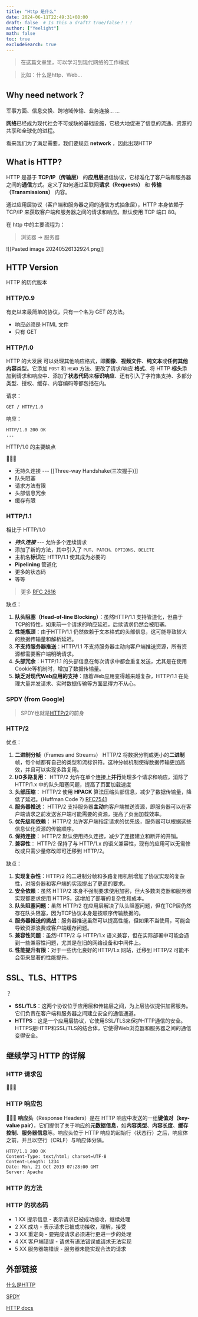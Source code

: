 ```yaml
---
title: "Http 是什么"
date: 2024-06-11T22:49:31+08:00
draft: false  # Is this a draft? true/false！！！
author: ["Yeelight"]
math: false
toc: true
excludeSearch: true
---
```


> 在这篇文章里，可以学习到现代网络的工作模式

> 比如：什么是http、Web...

## Why need network？

军事方面、信息交换、跨地域传输、业务连接... ...

**网络**已经成为现代社会不可或缺的基础设施，它极大地促进了信息的流通、资源的共享和全球化的进程。

看来我们为了满足需要，我们要规范 **network** ，因此出现HTTP

## What is HTTP?

HTTP 是基于 **TCP/IP（传输层）** 的**应用层**通信协议，它标准化了客户端和服务器之间的**通信**方式。定义了如何通过互联网**请求（Requests）** 和 **传输（Transmissions）** 内容。

通过应用层协议（客户端和服务器之间的通信方式抽象层），HTTP 本身依赖于 TCP/IP 来获取客户端和服务器之间的请求和响应。默认使用 TCP 端口 80。

在 http 中的主要流程为：
> 浏览器 -> 服务器

![[Pasted image 20240526132924.png]]

## HTTP Version

 HTTP 的历代版本

### HTTP/0.9

有史以来最简单的协议，只有一个名为 GET 的方法。

- 响应必须是 HTML 文件
- 只有 GET

### HTTP/1.0

 HTTP 的大发展
可以处理其他响应格式，即**图像**、**视频文件**、**纯文本**或**任何其他内容**类型。它添加 `POST` 和 `HEAD` 方法、更改了请求/响应 **格式**、将 HTTP **标头**添加到请求和响应中、添加了**状态代码**来**标识响应**、还有引入了字符集支持、多部分类型、授权、缓存、内容编码等都包括在内。

请求：

``` http
GET / HTTP/1.0
```

响应：

``` http
HTTP/1.0 200 OK
...
```

HTTP/1.0 的主要缺点

<!-- TODO LINK -->
🚧🚧🚧

- 无持久连接 ---  [[Three-way Handshake(三次握手)]]
- 队头阻塞
- 请求方法有限
- 头部信息冗余
- 缓存有限

### HTTP/1.1

相比于 HTTP/1.0

- ***持久连接*** --- 允许多个连续请求
- 添加了新的方法，其中引入了 `PUT`、`PATCH`、`OPTIONS`、`DELETE`
- 主机名**标识**在 HTTP/1.1 使其成为必要的
- **Pipelining** 管道化
- 更多的状态码
- 等等

> 更多 [RFC 2616](https://datatracker.ietf.org/doc/html/rfc2616)

 缺点：

1. **队头阻塞（Head-of-line Blocking）**：虽然HTTP/1.1 支持管道化，但由于TCP的特性，如果前一个请求的响应延迟，后续请求仍然会被阻塞。
2. **性能瓶颈**：由于HTTP/1.1 仍然依赖于文本格式的头部信息，这可能导致较大的数据传输量和解析延迟。
3. **不支持服务器推送**：HTTP/1.1 不支持服务器主动向客户端推送资源，所有资源都需要客户端明确请求。
4. **头部冗余**：HTTP/1.1 的头部信息在每次请求中都会重复发送，尤其是在使用Cookie等机制时，增加了数据传输量。
5. **缺乏对现代Web应用的支持**：随着Web应用变得越来越复杂，HTTP/1.1 在处理大量并发请求、实时数据传输等方面显得力不从心。

### SPDY (from Google)
>
> SPDY也就是[HTTP/2](https://zh.wikipedia.org/wiki/HTTP/2 "HTTP/2")的前身

### HTTP/2

优点：

1. **二进制分帧**（Frames and Streams）
 HTTP/2 将数据分割成更小的**二进制**帧，每个帧都有自己的类型和流标识符。这种分帧机制使得数据传输更加高效，并且可以实现多路复用。
2. **I/O多路复用**：
 HTTP/2 允许在单个连接上**并行**处理多个请求和响应，消除了 HTTP/1.x 中的队头阻塞问题，提高了页面加载速度
3. **头部压缩**：
 HTTP/2 使用 **HPACK** 算法压缩头部信息，减少了数据传输量，降低了延迟。(Huffman Code ?)
 [RFC7541](https://datatracker.ietf.org/doc/html/rfc7541)
4. **服务器推送**：
 HTTP/2 支持服务器**主动**向客户端推送资源，即服务器可以在客户端请求之前发送客户端可能需要的资源，提高了页面加载效率。
5. **优先级和依赖**：
 HTTP/2 允许客户端指定请求的优先级，服务器可以根据这些信息优化资源的传输顺序。
6. **保持连接**：
  HTTP/2 默认使用持久连接，减少了连接建立和断开的开销。
7. **兼容性**：
 HTTP/2 保持了与 HTTP/1.x 的语义兼容性，现有的应用可以无需修改或只需少量修改即可迁移到 HTTP/2。

缺点：

1. **实现复杂性**：HTTP/2 的二进制分帧和多路复用机制增加了协议实现的复杂性，对服务器和客户端的实现提出了更高的要求。
2. **安全依赖**：虽然 HTTP/2 本身不强制要求使用加密，但大多数浏览器和服务器实现都要求使用 HTTPS，这增加了部署的复杂性和成本。
3. **队头阻塞问题**：虽然 HTTP/2 在应用层解决了队头阻塞问题，但在TCP层仍然存在队头阻塞，因为TCP协议本身是按顺序传输数据的。
4. **服务器推送的挑战**：服务器推送虽然可以提高性能，但如果不当使用，可能会导致资源浪费或客户端缓存问题。
5. **兼容性问题**：虽然HTTP/2 与 HTTP/1.x 语义兼容，但在实际部署中可能会遇到一些兼容性问题，尤其是在旧的网络设备和中间件上。
6. **性能提升有限**：对于一些优化良好的HTTP/1.x 网站，迁移到 HTTP/2 可能不会带来显著的性能提升。

## SSL、TLS、HTTPS

？

- **SSL/TLS**：这两个协议位于应用层和传输层之间，为上层协议提供加密服务。它们负责在客户端和服务器之间建立安全的通信通道。
- **HTTPS**：这是一个应用层协议，它使用SSL/TLS来保护HTTP通信的安全。HTTPS是HTTP和SSL/TLS的结合体，它使得Web浏览器和服务器之间的通信变得安全。

## 继续学习 HTTP 的详解

### HTTP 请求包

🚧🚧🚧

### HTTP 响应包

🚧🚧🚧
**响应头**（Response Headers）是在 HTTP 响应中发送的一组**键值对（key-value pair）**，它们提供了关于响应的**元数据信息**，如**内容类型**、**内容长度**、**缓存控制**、**服务器信息**等。响应头位于 HTTP 响应的起始行（状态行）之后，响应体之前，并且以空行（CRLF）与响应体分隔。

```HTTP
HTTP/1.1 200 OK
Content-Type: text/html; charset=UTF-8
Content-Length: 1234
Date: Mon, 21 Oct 2019 07:28:00 GMT
Server: Apache
```

### HTTP 的方法

### HTTP 的状态码

- 1 XX 提示信息 - 表示请求已被成功接收，继续处理
- 2 XX 成功 - 表示请求已被成功接收，理解，接受
- 3 XX 重定向 - 要完成请求必须进行更进一步的处理
- 4 XX 客户端错误 - 请求有语法错误或请求无法实现
- 5 XX 服务器端错误 - 服务器未能实现合法的请求

## 外部链接

[什么是HTTP](https://cs.fyi/guide/http-in-depth)

[SPDY](https://en.wikipedia.org/wiki/SPDY)

[HTTP docs](https://developer.mozilla.org/en-US/docs/Web/HTTP)
